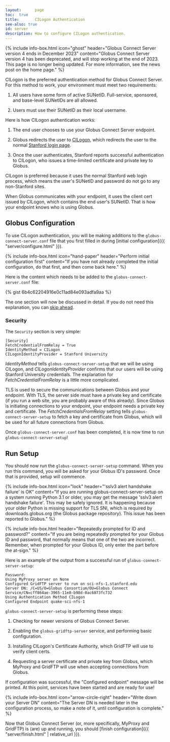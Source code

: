 ```yaml
---
layout:      page
toc:  true
title:       CILogon Authentication
see-also: true
id: server
description: How to configure CILogon authentication.
---
```




{% include info-box.html
   icon="ghost"
   header="Globus Connect Server version 4 ends in December 2023"
   content="Globus Connect Server version 4 has been deprecated, and will stop working at the end of 2023.  This page is no longer being updated.  For more information, see the news post on the home page."
%}

CILogon is the preferred authentication method for Globus Connect Server.  For
this method to work, your environment must meet two requirements:

1. All users have some form of active SUNetID.  Full-service, sponsored, and
   base-level SUNetIDs are all allowed.

2. Users must use their SUNetID as their local username.

Here is how CILogon authentication works:

1. The end user chooses to use your Globus Connect Server endpoint.

2. Globus redirects the user to [CILogon](https://www.cilogon.org), which
   redirects the user to the normal [Stanford login
   page](https://login.stanford.edu).

3. Once the user authenticates, Stanford reports successful authentication to
   CILogon, who issues a time-limited certificate and private key to Globus.

CILogon is preferred because it uses the normal Stanford web login process,
which means the user's SUNetID and password do not go to any non-Stanford
sites.

When Globus communicates with your endpoint, it uses the client cert issued by
CILogon, which contains the end user's SUNetID.  That is how your endpoint
knows who is using Globus.

## Globus Configuration

To use CILogon authentication, you will be making additions to the
`globus-connect-server.conf` file that you first filled in during [initial
configuration]({{ "server/configure.html" }}).

{% include info-box.html
   icon="hand-paper"
   header="Perform initial configuration first"
   content="If you have not already completed the initial configuration, do that first, and then come back here."
%}

Here is the content which needs to be added to the `globus-connect-server.conf`
file:

{% gist 6b4c62204916e0c11ad84e093adfa9aa %}

The one section will now be discussed in detail.  If you do not need this
explanation, you can [skip ahead](#setup).

### Security

The `Security` section is very simple:

```
[Security]
FetchCredentialFromRelay = True
IdentityMethod = CILogon
CILogonIdentityProvider = Stanford University
```

_IdentityMethod_ tells `globus-connect-server-setup` that we will be using
CILogon, and _CILogonIdentityProvider_ confirms that our users will be using
Stanford University credentials.  The explanation for
_FetchCredentialFromRelay_ is a little more complicated.

TLS is used to secure the communications between Globus and your endpoint.
With TLS, the server side must have a private key and certificate (if you run a
web site, you are probably aware of this already).  Since Globus is initiating
connections to your endpoint, your endpoint needs a private key and
certificate.  The _FetchCredentialsFromRelay_ setting tells
`globus-connect-server-setup` to fetch a key and certificate from Globus, which
will be used for all future connections from Globus.

Once `globus-connect-server.conf` has been completed, it is now time to run
`globus-connect-server-setup`!

<a name="setup"></a>
## Run Setup

You should now run the `globus-connect-server-setup` command.  When you run
this command, you will be asked for your Globus ID's password.  Once that is
provided, setup will commence.

{% include info-box.html
   icon="lock"
   header="'sslv3 alert handshake failure' is OK"
   content="If you are running globus-connect-server-setup on a system running Python 3.1 or older, you may get the message 'sslv3 alert handshake failure'.  This may be safely ignored.  It is happening because your older Python is missing support for TLS SNI, which is required by downloads.globus.org (the Globus package repository).  This issue has been reported to Globus."
%}

{% include info-box.html
   header="Repeatedly prompted for ID and password?"
   content="If you are being repeatedly prompted for your Globus ID and password, that normally means that one of the two are incorrect.  Remember, when prompted for your Globus ID, only enter the part before the at-sign."
%}

Here is an example of the output from a successful run of
`globus-connect-server-setup`:

```
Password:
Using MyProxy server on None
Configured GridFTP server to run on sci-nfs-1.stanford.edu
Server DN: /C=US/O=Globus Consortium/OU=Globus Connect Service/CN=cff864ae-3965-11e8-b98d-0ac6873fc732
Using Authentication Method CILogon
Configured Endpoint quake-sci-nfs-1
```

`globus-connect-server-setup` is performing these steps:

1. Checking for newer versions of Globus Connect Server.

2. Enabling the `globus-gridftp-server` service, and performing basic
   configuration.

3. Installing CILogon's Certificate Authority, which GridFTP will use to verify
   client certs.

4. Requesting a server certificate and private key from Globus, which MyProxy
   and GridFTP will use when accepting connections from Globus.

If configuration was successful, the "Configured endpoint" message will be
printed.  At this point, services have been started and are ready for use!

{% include info-box.html
   icon="arrow-circle-right"
   header="Write down your Server DN"
   content="The Server DN is needed later in the configuration process, so make a note of it, until configuration is complete."
%}

Now that Globus Connect Server (or, more specifically, MyProxy and GridFTP) is
(are) up and running, you should [finish configuration]({{ "server/finish.html"
| relative_url }}).




